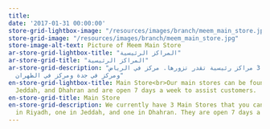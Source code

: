 ```yaml
---
title: 
date: '2017-01-31 00:00:00'
store-grid-lightbox-image: "/resources/images/branch/meem_main_store.jpg"
store-grid-image: "/resources/images/branch/meem_main_store.jpg"
store-image-alt-text: Picture of Meem Main Store
ar-store-grid-lightbox-title: "المراكز الرئيسية"
ar-store-grid-title: "المراكز الرئيسية"
ar-store-grid-description: "حاليا عندنا 3 مراكز رئيسية تقدر تزورها. مركز في الرياض،
  ومركز في جدة ومركز في الظهران"
en-store-grid-lightbox-title: Main Store<br>Our main stores can be found in Riyadh,
  Jeddah, and Dhahran and are open 7 days a week to assist customers.
en-store-grid-title: Main Store
en-store-grid-description: We currently have 3 Main Stores that you can visit. One
  in Riyadh, one in Jeddah, and one in Dhahran. They are open 7 days a week.
---
```


